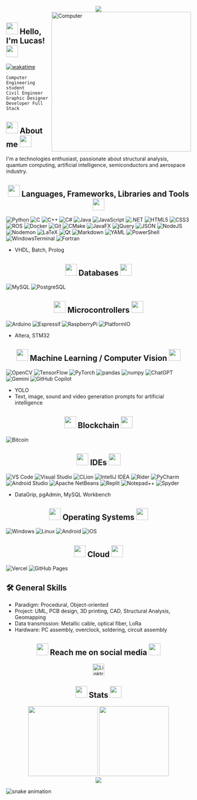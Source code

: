 <div align="center">
    <img src="https://raw.githubusercontent.com/iLukSbr/iLukSbr/3497cdfc3756659f6de128ed5f775f4f0cff0e92/iluks_banner.png"/>
</div>

<img src="https://raw.githubusercontent.com/iLukSbr/iLukSbr/4f43a1821f2971ed687a2d05f5a1effc9379653a/gifs/coding.gif" min-height="809px" max-height="380px" height="380px" align="right" alt="Computer">

## <img src="https://raw.githubusercontent.com/iLukSbr/iLukSbr/babf9ce797201af76b8f00809bed4dcbee29f8ce/gifs/hand_waving.gif" min-height="32px" max-height="32px" height="32px"> Hello, I'm Lucas! <img src="https://raw.githubusercontent.com/iLukSbr/iLukSbr/4f43a1821f2971ed687a2d05f5a1effc9379653a/gifs/waving_pikachu.gif" min-height="32px" max-height="32px" height="32px">
[![wakatime](https://wakatime.com/badge/user/e35b3c3d-90ff-4abd-8711-b10c4630c8f8.svg)](https://wakatime.com/@e35b3c3d-90ff-4abd-8711-b10c4630c8f8)

`Computer Engineering student`
<br>
`Civil Engineer`
<br>
`Graphic Designer`
<br>
`Developer Full Stack`
<br>

## <img src="https://raw.githubusercontent.com/iLukSbr/iLukSbr/f34049122dbbfec8fa968dd0b0b04ef8b39c5750/gifs/chip.gif" min-height="32px" max-height="32px" height="32px"> About me <img src="https://raw.githubusercontent.com/iLukSbr/iLukSbr/17698ae2a041350fb37790aab5f71668dd3aee74/gifs/satellite.gif" min-height="32px" max-height="32px" height="32px">
I'm a technologies enthusiast, passionate about structural analysis, quantum computing, artificial intelligence, semiconductors and aerospace industry.

<h2 align="center">
    <img src="https://raw.githubusercontent.com/iLukSbr/iLukSbr/f34049122dbbfec8fa968dd0b0b04ef8b39c5750/gifs/developer.gif" min-height="32px" max-height="32px" height="32px"> Languages, Frameworks, Libraries and Tools <img src="https://raw.githubusercontent.com/iLukSbr/iLukSbr/7a83dd8a4a22183813cf3775a166be4811e584c9/gifs/terminal.gif" min-height="32px" max-height="32px" height="32px">
</h2>

![Python](https://github.com/iLukSbr/iLukSbr/blob/b6138d3b441d5a7b655b8a5566728db74f636250/badges/python.svg)
![C](https://github.com/iLukSbr/iLukSbr/blob/b6138d3b441d5a7b655b8a5566728db74f636250/badges/c.svg)
![C++](https://github.com/iLukSbr/iLukSbr/blob/b6138d3b441d5a7b655b8a5566728db74f636250/badges/cpp.svg)
![C#](https://github.com/iLukSbr/iLukSbr/blob/b6138d3b441d5a7b655b8a5566728db74f636250/badges/C%23.svg)
![Java](https://github.com/iLukSbr/iLukSbr/blob/b6138d3b441d5a7b655b8a5566728db74f636250/badges/java.svg)
![JavaScript](https://github.com/iLukSbr/iLukSbr/blob/b6138d3b441d5a7b655b8a5566728db74f636250/badges/javascript.svg)
![.NET](https://github.com/iLukSbr/iLukSbr/blob/b6138d3b441d5a7b655b8a5566728db74f636250/badges/net.svg)
![HTML5](https://github.com/iLukSbr/iLukSbr/blob/b6138d3b441d5a7b655b8a5566728db74f636250/badges/html5.svg)
![CSS3](https://github.com/iLukSbr/iLukSbr/blob/b6138d3b441d5a7b655b8a5566728db74f636250/badges/css3.svg)
![ROS](https://github.com/iLukSbr/iLukSbr/blob/b6138d3b441d5a7b655b8a5566728db74f636250/badges/ROS.svg)
![Docker](https://github.com/iLukSbr/iLukSbr/blob/129a4e96073cdd5cc165bfea5161e9f8612db86f/badges/Docker.svg)
![Git](https://github.com/iLukSbr/iLukSbr/blob/b6138d3b441d5a7b655b8a5566728db74f636250/badges/git.svg)
![CMake](https://github.com/iLukSbr/iLukSbr/blob/129a4e96073cdd5cc165bfea5161e9f8612db86f/badges/CMake.svg)
![JavaFX](https://github.com/iLukSbr/iLukSbr/blob/b6138d3b441d5a7b655b8a5566728db74f636250/badges/javafx.svg)
![jQuery](https://github.com/iLukSbr/iLukSbr/blob/129a4e96073cdd5cc165bfea5161e9f8612db86f/badges/jQuery.svg)
![JSON](https://github.com/iLukSbr/iLukSbr/blob/b6138d3b441d5a7b655b8a5566728db74f636250/badges/json.svg)
![NodeJS](https://github.com/iLukSbr/iLukSbr/blob/b6138d3b441d5a7b655b8a5566728db74f636250/badges/nodejs.svg)
![Nodemon](https://github.com/iLukSbr/iLukSbr/blob/b6138d3b441d5a7b655b8a5566728db74f636250/badges/nodemon.svg)
![LaTeX](https://github.com/iLukSbr/iLukSbr/blob/b6138d3b441d5a7b655b8a5566728db74f636250/badges/latex.svg)
![Qt](https://github.com/iLukSbr/iLukSbr/blob/d870833b4e50cd44e06270602e3707c0a6c33afb/badges/Qt.svg)
![Markdown](https://github.com/iLukSbr/iLukSbr/blob/b6138d3b441d5a7b655b8a5566728db74f636250/badges/markdown.svg)
![YAML](https://github.com/iLukSbr/iLukSbr/blob/b6138d3b441d5a7b655b8a5566728db74f636250/badges/yaml.svg)
![PowerShell](https://github.com/iLukSbr/iLukSbr/blob/b6138d3b441d5a7b655b8a5566728db74f636250/badges/powershell.svg)
![WindowsTerminal](https://github.com/iLukSbr/iLukSbr/blob/7469cc4ba753fb64d03e6d3ef32d22cbdcdee373/badges/WindowsTerminal.svg)
![Fortran](https://github.com/iLukSbr/iLukSbr/blob/b6138d3b441d5a7b655b8a5566728db74f636250/badges/Fortran.svg)

- VHDL, Batch, Prolog

<h2 align="center">
    <img src="https://raw.githubusercontent.com/iLukSbr/iLukSbr/a1fe2dab28aec08cb754c46c1a69141c5e496d9b/gifs/datacenter.gif" min-height="32px" max-height="32px" height="32px"> Databases <img src="https://raw.githubusercontent.com/iLukSbr/iLukSbr/fcd802185b8185e36698f2b1ebff3a22588484e2/gifs/database.gif" min-height="32px" max-height="32px" height="32px">
</h2>

![MySQL](https://raw.githubusercontent.com/iLukSbr/iLukSbr/d7e1d4692899c1b0e8c79ba187acc6732da27a8d/badges/mysql.svg)
![PostgreSQL](https://raw.githubusercontent.com/iLukSbr/iLukSbr/d7e1d4692899c1b0e8c79ba187acc6732da27a8d/badges/postgres.svg)

<h2 align="center">
    <img src="https://raw.githubusercontent.com/iLukSbr/iLukSbr/6ddfbd6da1543e62bbfbbfafba8432aaad6ae485/gifs/arduino.gif" min-height="32px" max-height="32px" height="32px"> Microcontrollers <img src="https://raw.githubusercontent.com/iLukSbr/iLukSbr/6ddfbd6da1543e62bbfbbfafba8432aaad6ae485/gifs/microprocessor.gif" min-height="32px" max-height="32px" height="32px">
</h2>

![Arduino](https://raw.githubusercontent.com/iLukSbr/iLukSbr/d7e1d4692899c1b0e8c79ba187acc6732da27a8d/badges/arduino.svg)
![Espressif](https://raw.githubusercontent.com/iLukSbr/iLukSbr/089d42064521e7bab618c669ac6c88597e443cdf/badges/espressif.svg)
![RaspberryPi](https://github.com/iLukSbr/iLukSbr/blob/129a4e96073cdd5cc165bfea5161e9f8612db86f/badges/RaspberryPi.svg)
![PlatformIO](https://github.com/iLukSbr/iLukSbr/blob/129a4e96073cdd5cc165bfea5161e9f8612db86f/badges/PlatformIO.svg)

- Altera, STM32

<h2 align="center">
    <img src="https://raw.githubusercontent.com/iLukSbr/iLukSbr/532a8b16d92dac073d7208e8ceeada2f4de587b0/gifs/robot.gif" min-height="32px" max-height="32px" height="32px"> Machine Learning / Computer Vision <img src="https://github.com/iLukSbr/iLukSbr/blob/08cf3c65781692a3220ce4efdf378b16156d679b/gifs/neuron.gif" min-height="32px" max-height="32px" height="32px">
</h2>

![OpenCV](https://github.com/iLukSbr/iLukSbr/blob/8015f5a1529757fd2c39f0f67cb1be29015df53d/badges/OpenCV.svg)
![TensorFlow](https://github.com/iLukSbr/iLukSbr/blob/8015f5a1529757fd2c39f0f67cb1be29015df53d/badges/TensorFlow.svg)
![PyTorch](https://github.com/iLukSbr/iLukSbr/blob/8015f5a1529757fd2c39f0f67cb1be29015df53d/badges/PyTorch.svg)
![pandas](https://github.com/iLukSbr/iLukSbr/blob/8015f5a1529757fd2c39f0f67cb1be29015df53d/badges/pandas.svg)
![numpy](https://github.com/iLukSbr/iLukSbr/blob/8015f5a1529757fd2c39f0f67cb1be29015df53d/badges/numpy.svg)
![ChatGPT](https://github.com/iLukSbr/iLukSbr/blob/129a4e96073cdd5cc165bfea5161e9f8612db86f/badges/ChatGPT.svg)
![Gemini](https://github.com/iLukSbr/iLukSbr/blob/129a4e96073cdd5cc165bfea5161e9f8612db86f/badges/GoogleAssistant.svg)
![GitHub Copilot](https://github.com/iLukSbr/iLukSbr/blob/129a4e96073cdd5cc165bfea5161e9f8612db86f/badges/GitHubCopilot.svg)

- YOLO
- Text, image, sound and video generation prompts for artificial intelligence

<h2 align="center">
    <img src="https://github.com/iLukSbr/iLukSbr/blob/9c69be2a0acba1cee43d27f45ae5c8dc7e09235c/gifs/blockchain.gif" min-height="32px" max-height="32px" height="32px"> Blockchain <img src="https://github.com/iLukSbr/iLukSbr/blob/9c69be2a0acba1cee43d27f45ae5c8dc7e09235c/gifs/btc.gif" min-height="32px" max-height="32px" height="32px">
</h2>

![Bitcoin](https://github.com/iLukSbr/iLukSbr/blob/129a4e96073cdd5cc165bfea5161e9f8612db86f/badges/Bitcoin.svg)

<h2 align="center">
    <img src="https://github.com/iLukSbr/iLukSbr/blob/9c69be2a0acba1cee43d27f45ae5c8dc7e09235c/gifs/document.gif" min-height="32px" max-height="32px" height="32px"> IDEs <img src="https://github.com/iLukSbr/iLukSbr/blob/3791fbdb9b9ec5ac21f0b82948993ea7994db9a9/gifs/vscode.gif" min-height="32px" max-height="32px" height="32px">
</h2>

![VS Code](https://github.com/iLukSbr/iLukSbr/blob/129a4e96073cdd5cc165bfea5161e9f8612db86f/badges/VisualStudioCode.svg)
![Visual Studio](https://github.com/iLukSbr/iLukSbr/blob/129a4e96073cdd5cc165bfea5161e9f8612db86f/badges/VisualStudio.svg)
![CLion](https://github.com/iLukSbr/iLukSbr/blob/129a4e96073cdd5cc165bfea5161e9f8612db86f/badges/CLion.svg)
![IntelliJ IDEA](https://github.com/iLukSbr/iLukSbr/blob/129a4e96073cdd5cc165bfea5161e9f8612db86f/badges/IntelliJIDEA.svg)
![Rider](https://github.com/iLukSbr/iLukSbr/blob/129a4e96073cdd5cc165bfea5161e9f8612db86f/badges/Rider.svg)
![PyCharm](https://github.com/iLukSbr/iLukSbr/blob/129a4e96073cdd5cc165bfea5161e9f8612db86f/badges/PyCharm.svg)
![Android Studio](https://github.com/iLukSbr/iLukSbr/blob/129a4e96073cdd5cc165bfea5161e9f8612db86f/badges/AndroidStudio.svg)
![Apache NetBeans](https://github.com/iLukSbr/iLukSbr/blob/129a4e96073cdd5cc165bfea5161e9f8612db86f/badges/NetBeansIDE.svg)
![Replit](https://github.com/iLukSbr/iLukSbr/blob/129a4e96073cdd5cc165bfea5161e9f8612db86f/badges/Replit.svg)
![Notepad++](https://github.com/iLukSbr/iLukSbr/blob/129a4e96073cdd5cc165bfea5161e9f8612db86f/badges/Notepad%2B%2B.svg)
![Spyder](https://github.com/iLukSbr/iLukSbr/blob/129a4e96073cdd5cc165bfea5161e9f8612db86f/badges/Spyder.svg)

- DataGrip, pgAdmin, MySQL Workbench

<h2 align="center">
    <img src="https://github.com/iLukSbr/iLukSbr/blob/9c69be2a0acba1cee43d27f45ae5c8dc7e09235c/gifs/linux.gif" min-height="32px" max-height="32px" height="32px"> Operating Systems <img src="https://github.com/iLukSbr/iLukSbr/blob/9c69be2a0acba1cee43d27f45ae5c8dc7e09235c/gifs/windows.gif" min-height="32px" max-height="32px" height="32px">
</h2>

![Windows](https://github.com/iLukSbr/iLukSbr/blob/129a4e96073cdd5cc165bfea5161e9f8612db86f/badges/Windows.svg)
![Linux](https://github.com/iLukSbr/iLukSbr/blob/129a4e96073cdd5cc165bfea5161e9f8612db86f/badges/Linux.svg)
![Android](https://github.com/iLukSbr/iLukSbr/blob/129a4e96073cdd5cc165bfea5161e9f8612db86f/badges/Android.svg)
![iOS](https://github.com/iLukSbr/iLukSbr/blob/129a4e96073cdd5cc165bfea5161e9f8612db86f/badges/iOS.svg)

<h2 align="center">
    <img src="https://github.com/iLukSbr/iLukSbr/blob/9c69be2a0acba1cee43d27f45ae5c8dc7e09235c/gifs/clouds.gif" min-height="32px" max-height="32px" height="32px"> Cloud <img src="https://github.com/iLukSbr/iLukSbr/blob/9c69be2a0acba1cee43d27f45ae5c8dc7e09235c/gifs/server.gif" min-height="32px" max-height="32px" height="32px">
</h2>

![Vercel](https://github.com/iLukSbr/iLukSbr/blob/129a4e96073cdd5cc165bfea5161e9f8612db86f/badges/Vercel.svg)
![GitHub Pages](https://github.com/iLukSbr/iLukSbr/blob/129a4e96073cdd5cc165bfea5161e9f8612db86f/badges/GitHubPages.svg)

## 🛠 General Skills
- Paradigm: Procedural, Object-oriented
- Project: UML, PCB design, 3D printing, CAD, Structural Analysis, Geomapping
- Data transmission: Metallic cable, optical fiber, LoRa
- Hardware: PC assembly, overclock, soldering, circuit assembly

<h2 align="center">
    <img src="https://raw.githubusercontent.com/iLukSbr/iLukSbr/9c01fe900eb87aeb8b35ea52d6544597d072a3f2/gifs/letterbox.gif" min-height="32px" max-height="32px" height="32px"> Reach me on social media <img src="https://raw.githubusercontent.com/iLukSbr/iLukSbr/5ab1e723c93a62106393a56b0d5c9f5c7c189a5b/gifs/message.gif" min-height="32px" max-height="32px" height="32px">
</h2>
<div align="center">
    <a href="https://linktr.ee/iLukS">
        <img src="https://raw.githubusercontent.com/iLukSbr/iLukSbr/321f345b7eadc9308f5667d154d33ef6cf64815e/static_pictures/linktree.png" alt="Linktree" min-height="32px" max-height="32px" height="32px">
    </a>
</div>

<h2 align="center">
    <img src="https://raw.githubusercontent.com/iLukSbr/iLukSbr/371961c0f5e73c2e46f407ec9abdcf8190eebd5d/gifs/tap_cat.gif" min-height="32px" max-height="32px" height="32px"> Stats <img src="https://raw.githubusercontent.com/iLukSbr/iLukSbr/ebe86c64da3db1df98b24577caf7f24d04ba550a/gifs/hyperkitty.gif" min-height="32px" max-height="32px" height="32px">
</h2>
<div align="center">
    <img height="190em" src="https://iluksbr-readme-stats.vercel.app/api?username=iLukSbr&show_icons=true&theme=ocean_dark&count_private=true&hide_border=true"/>
    <img height="190em" src="https://iluksbr-readme-stats.vercel.app/api/top-langs/?username=iLukSbr&layout=compact&langs_count=6&theme=ocean_dark&hide_border=true"/>
    <br>
    <img src="https://raw.githubusercontent.com/iLukSbr/iLukSbr/321f345b7eadc9308f5667d154d33ef6cf64815e/gifs/waveline.svg">
</div>

![snake animation](https://raw.githubusercontent.com/iLukSbr/iLukSbr/output/github-snake.svg)

<!--
**iLukSbr/iLukSbr** is a ✨ _special_ ✨ repository because its `README.md` (this file) appears on your GitHub profile.

Here are some ideas to get you started:

- 🔭 I’m currently working on ...
- 🌱 I’m currently learning ...
- 👯 I’m looking to collaborate on ...
- 🤔 I’m looking for help with ...
- 💬 Ask me about ...
- 📫 How to reach me: ...
- 😄 Pronouns: ...
- ⚡ Fun fact: ...
-->
